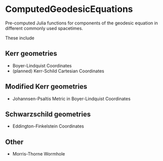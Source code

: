 # ComputedGeodesicEquations

Pre-computed Julia functions for components of the geodesic equation in different commonly used spacetimes.

These include

## Kerr geometries

- Boyer-Lindquist Coordinates
- (planned) Kerr-Schild Cartesian Coordinates

## Modified Kerr geometries

- Johannsen-Psaltis Metric in Boyer-Lindquist Coordinates

## Schwarzschild geometries

- Eddington-Finkelstein Coordinates

## Other

- Morris-Thorne Wormhole